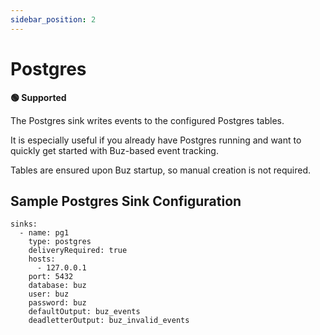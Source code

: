 ```yaml
---
sidebar_position: 2
---
```


# Postgres

**🟢 Supported**

The Postgres sink writes events to the configured Postgres tables.

It is especially useful if you already have Postgres running and want to quickly get started with Buz-based event tracking.

Tables are ensured upon Buz startup, so manual creation is not required.

## Sample Postgres Sink Configuration

```
sinks:
  - name: pg1
    type: postgres
    deliveryRequired: true
    hosts:
      - 127.0.0.1
    port: 5432
    database: buz
    user: buz
    password: buz
    defaultOutput: buz_events
    deadletterOutput: buz_invalid_events
```

